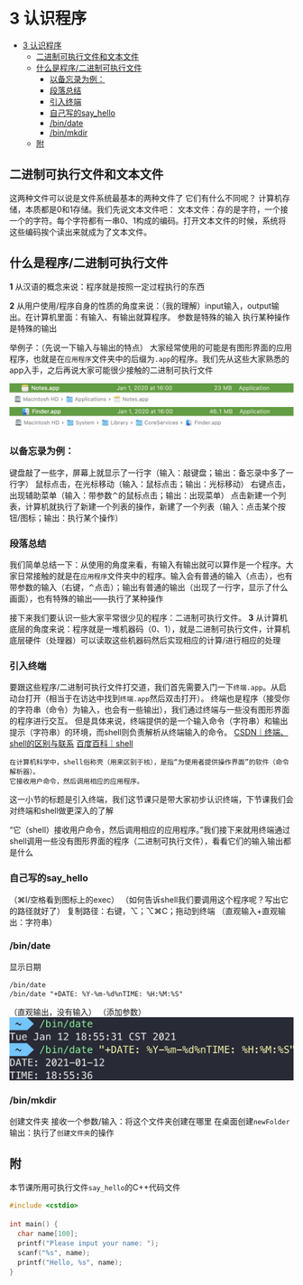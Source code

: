 # 3 认识程序
- [3 认识程序](#3-认识程序)
  - [二进制可执行文件和文本文件](#二进制可执行文件和文本文件)
  - [什么是程序/二进制可执行文件](#什么是程序二进制可执行文件)
    - [以备忘录为例：](#以备忘录为例)
    - [段落总结](#段落总结)
    - [引入终端](#引入终端)
    - [自己写的say_hello](#自己写的say_hello)
    - [/bin/date](#bindate)
    - [/bin/mkdir](#binmkdir)
  - [附](#附)

## 二进制可执行文件和文本文件
这两种文件可以说是文件系统最基本的两种文件了
它们有什么不同呢？
计算机存储，本质都是0和1存储。我们先说文本文件吧：
文本文件：存的是字符，一个接一个的字符。每个字符都有一串0、1构成的编码。打开文本文件的时候，系统将这些编码挨个读出来就成为了文本文件。
## 什么是程序/二进制可执行文件
**1** 从汉语的概念来说：程序就是按照一定过程执行的东西

**2** 从用户使用/程序自身的性质的角度来说：（我的理解）input输入，output输出。在计算机里面：有输入、有输出就算程序。
参数是特殊的输入
执行某种操作是特殊的输出

举例子：（先说一下输入与输出的特点）
大家经常使用的可能是有图形界面的应用程序，也就是在`应用程序`文件夹中的后缀为`.app`的程序。我们先从这些大家熟悉的app入手，之后再说大家可能很少接触的二进制可执行文件

![-w586](media/16023345749067/16104219910145.jpg)
![-w586](media/16023345749067/16104216518527.jpg)
### 以备忘录为例：
键盘敲了一些字，屏幕上就显示了一行字（输入：敲键盘；输出：备忘录中多了一行字）
鼠标点击，在光标移动（输入：鼠标点击；输出：光标移动）
右键点击，出现辅助菜单（输入：带参数⌃的鼠标点击；输出：出现菜单）
点击新建一个列表，计算机就执行了新建一个列表的操作，新建了一个列表（输入：点击某个按钮/图标；输出：执行某个操作）
### 段落总结
我们简单总结一下：从使用的角度来看，有输入有输出就可以算作是一个程序。大家日常接触的就是在`应用程序`文件夹中的程序。输入会有普通的输入（点击），也有带参数的输入（右键，⌃点击）；输出有普通的输出（出现了一行字，显示了什么画面），也有特殊的输出——执行了某种操作

接下来我们要认识一些大家平常很少见的程序：二进制可执行文件。
**3** 从计算机底层的角度来说：程序就是一堆机器码（0、1），就是二进制可执行文件，计算机底层硬件（处理器）可以读取这些机器码然后实现相应的计算/进行相应的处理
### 引入终端
要跟这些程序/二进制可执行文件打交道，我们首先需要入门一下`终端.app`。从启动台打开（相当于在访达中找到`终端.app`然后双击打开）。
终端也是程序（接受你的字符串（命令）为输入，也会有一些输出），我们通过终端与一些没有图形界面的程序进行交互。
但是具体来说，终端提供的是一个输入命令（字符串）和输出提示（字符串）的环境，而shell则负责解析从终端输入的命令。
[CSDN｜终端、shell的区别与联系](https://blog.csdn.net/weixin_38214171/article/details/90050340)
[百度百科｜shell](https://baike.baidu.com/item/shell/99702)

```
在计算机科学中，shell俗称壳（用来区别于核），是指“为使用者提供操作界面”的软件（命令解析器）。
它接收用户命令，然后调用相应的应用程序。
```

这一小节的标题是引入终端，我们这节课只是带大家初步认识终端，下节课我们会对终端和shell做更深入的了解

“它（shell）接收用户命令，然后调用相应的应用程序。”我们接下来就用终端通过shell调用一些没有图形界面的程序（二进制可执行文件），看看它们的输入输出都是什么
### 自己写的say_hello
（⌘I/空格看到图标上的exec）
（如何告诉shell我们要调用这个程序呢？写出它的路径就好了）
复制路径：右键，⌥；⌥⌘C；拖动到终端
（直观输入+直观输出：字符串）
### /bin/date
显示日期
```shell
/bin/date
/bin/date "+DATE: %Y-%m-%d%nTIME: %H:%M:%S"
```
（直观输出，没有输入）
（添加参数）
![-w572](media/16104236930649/16104489499143.jpg)
### /bin/mkdir
创建文件夹
接收一个参数/输入：将这个文件夹创建在哪里
在桌面创建`newFolder`
输出：执行了`创建文件夹`的操作
## 附
本节课所用可执行文件`say_hello`的C++代码文件
```cpp
#include <cstdio>

int main() {
  char name[100];
  printf("Please input your name: ");
  scanf("%s", name);
  printf("Hello, %s", name);
}
```
